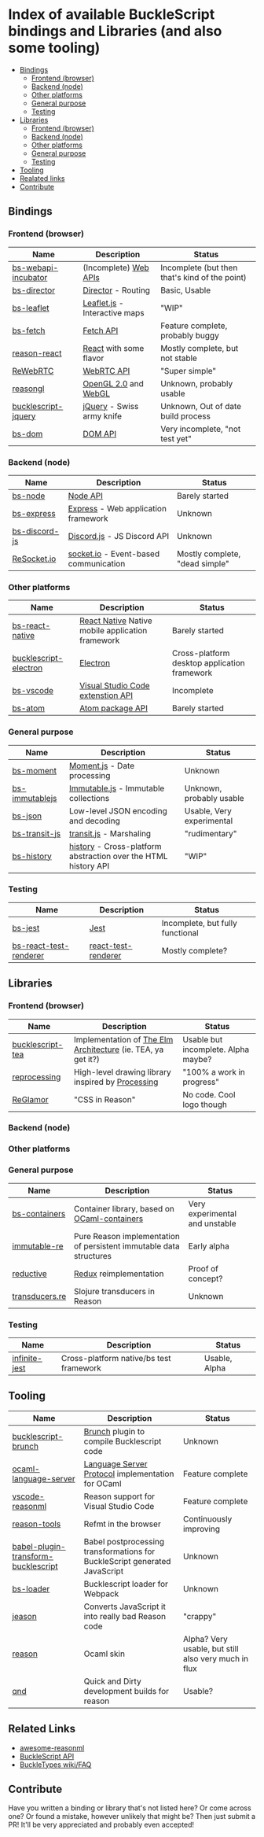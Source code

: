 # Index of available BuckleScript bindings and Libraries (and also some tooling)

- [Bindings](#bindings)
  - [Frontend (browser)](#frontend-browser)
  - [Backend (node)](#backend-node)
  - [Other platforms](#other-platforms)
  - [General purpose](#general-purpose)
  - [Testing](#testing)
- [Libraries](#libraries)
  - [Frontend (browser)](#frontend-browser-1)
  - [Backend (node)](#backend-node-1)
  - [Other platforms](#other-platforms-1)
  - [General purpose](#general-purpose-1)
  - [Testing](#testing-1)
- [Tooling](#tooling)
- [Realated links](#realted-links)
- [Contribute](#contribute)
  
## Bindings

### Frontend (browser)
Name | Description | Status
--- | --- | ---
[bs-webapi-incubator](https://github.com/BuckleTypes/bs-webapi-incubator) | (Incomplete) [Web APIs](https://developer.mozilla.org/en-US/docs/Web/Specification_list) | Incomplete (but then that's kind of the point)
[bs-director](https://github.com/BuckleTypes/bs-director) | [Director](https://github.com/flatiron/director) - Routing | Basic, Usable
[bs-leaflet](https://github.com/BuckleTypes/bs-leaflet) | [Leaflet.js](http://leafletjs.com/) - Interactive maps | "WIP"
[bs-fetch](https://github.com/BuckleTypes/bs-fetch) | [Fetch API](https://developer.mozilla.org/en/docs/Web/API/Fetch_API) | Feature complete, probably buggy
[reason-react](https://github.com/reasonml/reason-react) | [React](https://facebook.github.io/react/) with some flavor | Mostly complete, but not stable
[ReWebRTC](https://github.com/bsansouci/ReWebRTC) | [WebRTC API](https://developer.mozilla.org/en-US/docs/Web/API/WebRTC_API) | "Super simple"
[reasongl](https://github.com/bsansouci/reasongl) | [OpenGL 2.0](https://www.khronos.org/registry/OpenGL/specs/gl/glspec20.pdf) and [WebGL](https://developer.mozilla.org/en-US/docs/Web/API/WebGL_API) | Unknown, probably usable
[bucklescript-jquery](https://github.com/nebuta/bucklescript-jquery) | [jQuery](https://jquery.com/) - Swiss army knife | Unknown, Out of date build process
[bs-dom](https://github.com/0zat/bs-dom) | [DOM API](https://developer.mozilla.org/en-US/docs/Web/API/Document_Object_Model) | Very incomplete, "not test yet"

### Backend (node)
Name | Description | Status
--- | --- | ---
[bs-node](https://github.com/BuckleTypes/bs-node) | [Node API](https://nodejs.org/docs/latest/api/) | Barely started
[bs-express](https://github.com/BuckleTypes/bs-express) | [Express](https://expressjs.com/) - Web application framework | Unknown
[bs-discord-js](https://github.com/BuckleTypes/bs-discord.js) | [Discord.js](https://discord.js.org) - JS Discord API | Unknown
[ReSocket.io](https://github.com/bsansouci/ReSocket.io) | [socket.io](https://github.com/socketio/socket.io) - Event-based communication | Mostly complete, "dead simple"

### Other platforms
Name | Description | Status
--- | --- | ---
[bs-react-native](https://github.com/BuckleTypes/bs-react-native) | [React Native](https://facebook.github.io/react-native/) Native mobile application framework | Barely started
[bucklescript-electron](https://github.com/freebroccolo/bucklescript-electron) | [Electron](https://electron.atom.io/) | Cross-platform desktop application framework | Unknown
[bs-vscode](https://github.com/glennsl/bs-vscode) | [Visual Studio Code extenstion API](https://code.visualstudio.com/docs/extensionAPI/vscode-api) | Incomplete
[bs-atom](https://github.com/glennsl/bs-atom) | [Atom package API](https://atom.io/docs/api) | Barely started

### General purpose
Name | Description | Status
--- | --- | ---
[bs-moment](https://github.com/BuckleTypes/bs-moment) | [Moment.js](https://momentjs.com/) - Date processing | Unknown
[bs-immutablejs](https://github.com/BuckleTypes/bs-immutablejs) | [Immutable.js](https://facebook.github.io/immutable-js/) - Immutable collections | Unknown, probably usable
[bs-json](https://github.com/BuckleTypes/bs-json) | Low-level JSON encoding and decoding | Usable, Very experimental
[bs-transit-js](https://github.com/BuckleTypes/bs-transit-js) | [transit.js](https://github.com/cognitect/transit-js) - Marshaling | "rudimentary"
[bs-history](https://github.com/BuckleTypes/bs-history) | [history](https://github.com/reacttraining/history) - Cross-platform abstraction over the HTML history API | "WIP"

### Testing
Name | Description | Status
--- | --- | ---
[bs-jest](https://github.com/BuckleTypes/bs-jest) | [Jest](https://github.com/facebook/jest) | Incomplete, but fully functional
[bs-react-test-renderer](https://github.com/BuckleTypes/bs-react-test-renderer) | [react-test-renderer](https://github.com/facebook/react/tree/master/packages/react-test-renderer) | Mostly complete?


## Libraries

### Frontend (browser)
Name | Description | Status
--- | --- | ---
[bucklescript-tea](https://github.com/OvermindDL1/bucklescript-tea) | Implementation of [The Elm Architecture](https://guide.elm-lang.org/architecture/) (ie. TEA, ya get it?) | Usable but incomplete. Alpha maybe?
[reprocessing](https://github.com/Schmavery/reprocessing) | High-level drawing library inspired by [Processing](https://github.com/Schmavery/reprocessing) | "100% a work in progress"
[ReGlamor](https://github.com/kennetpostigo/ReGlamor) | "CSS in Reason" | No code. Cool logo though

### Backend (node)

### Other platforms

### General purpose
Name | Description | Status
--- | --- | ---
[bs-containers](https://github.com/BuckleTypes/bs-containers) | Container library, based on [OCaml-containers](https://github.com/c-cube/ocaml-containers) | Very experimental and unstable
[immutable-re](https://github.com/facebookincubator/immutable-re) | Pure Reason implementation of persistent immutable data structures | Early alpha
[reductive](https://github.com/reasonml/reductive) | [Redux](http://redux.js.org/) reimplementation | Proof of concept?
[transducers.re](https://github.com/IwanKaramazow/transducers.re) | Slojure transducers in Reason | Unknown

### Testing
Name | Description | Status
--- | --- | ---
[infinite-jest](https://github.com/glennsl/infinite-jest) | Cross-platform native/bs test framework | Usable, Alpha

## Tooling
Name | Description | Status
--- | --- | ---
[bucklescript-brunch](https://github.com/OvermindDL1/bucklescript-brunch) | [Brunch](http://brunch.io/) plugin to compile Bucklescript code | Unknown
[ocaml-language-server](https://github.com/freebroccolo/ocaml-language-server) | [Language Server Protocol](https://github.com/Microsoft/language-server-protocol) implementation for OCaml | Feature complete
[vscode-reasonml](https://github.com/freebroccolo/vscode-reasonml) | Reason support for Visual Studio Code | Feature complete
[reason-tools](https://github.com/freebroccolo/reason-tools) | Refmt in the browser | Continuously improving
[babel-plugin-transform-bucklescript](https://github.com/freebroccolo/babel-plugin-transform-bucklescript) | Babel postprocessing transformations for BuckleScript generated JavaScript | Unknown
[bs-loader](https://github.com/rrdelaney/bs-loader) | Bucklescript loader for Webpack | Unknown
[jeason](https://github.com/chenglou/jeason) | Converts JavaScript it into really bad Reason code | "crappy"
[reason](https://github.com/facebook/reason) | Ocaml skin | Alpha? Very usable, but still also very much in flux
[qnd](https://github.com/kennetpostigo/qnd) | Quick and Dirty development builds for reason | Usable?

## Related Links
- [awesome-reasonml](https://github.com/vramana/awesome-reasonml)
- [BuckleScript API](https://bloomberg.github.io/bucklescript/api/index.html)
- [BuckleTypes wiki/FAQ](https://github.com/BuckleTypes/wiki)


## Contribute
Have you written a binding or library that's not listed here? Or come across one? Or found a mistake, however unlikely that might be? Then just submit a PR! It'll be very appreciated and probably even accepted!
